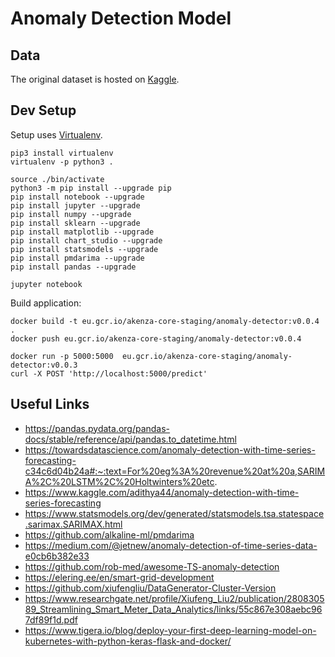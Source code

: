 # Anomaly Detection Model

## Data

The original dataset is hosted on [Kaggle](https://archive.ics.uci.edu/ml/datasets/ElectricityLoadDiagrams20112014#).


## Dev Setup

Setup uses [Virtualenv](https://virtualenv.pypa.io/en/stable/).

```{.sh}
pip3 install virtualenv
virtualenv -p python3 .

source ./bin/activate
python3 -m pip install --upgrade pip
pip install notebook --upgrade
pip install jupyter --upgrade
pip install numpy --upgrade
pip install sklearn --upgrade
pip install matplotlib --upgrade
pip install chart_studio --upgrade
pip install statsmodels --upgrade
pip install pmdarima --upgrade
pip install pandas --upgrade

jupyter notebook
```

Build application:

```
docker build -t eu.gcr.io/akenza-core-staging/anomaly-detector:v0.0.4 .
docker push eu.gcr.io/akenza-core-staging/anomaly-detector:v0.0.4

docker run -p 5000:5000  eu.gcr.io/akenza-core-staging/anomaly-detector:v0.0.3
curl -X POST 'http://localhost:5000/predict'
```

## Useful Links

- https://pandas.pydata.org/pandas-docs/stable/reference/api/pandas.to_datetime.html
- https://towardsdatascience.com/anomaly-detection-with-time-series-forecasting-c34c6d04b24a#:~:text=For%20eg%3A%20revenue%20at%20a,SARIMA%2C%20LSTM%2C%20Holtwinters%20etc.
- https://www.kaggle.com/adithya44/anomaly-detection-with-time-series-forecasting
- https://www.statsmodels.org/dev/generated/statsmodels.tsa.statespace.sarimax.SARIMAX.html
- https://github.com/alkaline-ml/pmdarima
- https://medium.com/@jetnew/anomaly-detection-of-time-series-data-e0cb6b382e33
- https://github.com/rob-med/awesome-TS-anomaly-detection
- https://elering.ee/en/smart-grid-development
- https://github.com/xiufengliu/DataGenerator-Cluster-Version
- https://www.researchgate.net/profile/Xiufeng_Liu2/publication/280830589_Streamlining_Smart_Meter_Data_Analytics/links/55c867e308aebc967df89f1d.pdf
- https://www.tigera.io/blog/deploy-your-first-deep-learning-model-on-kubernetes-with-python-keras-flask-and-docker/